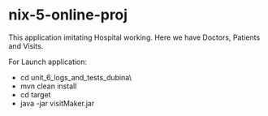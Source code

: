# nix-5-online-proj
This application imitating Hospital working. 
Here we have Doctors, Patients and Visits.

For Launch application:
* cd unit_6_logs_and_tests_dubina\
* mvn clean install
* cd target
* java -jar visitMaker.jar
